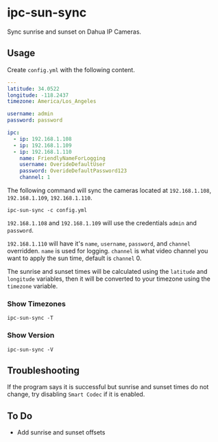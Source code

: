 # ipc-sun-sync

Sync sunrise and sunset on Dahua IP Cameras.

## Usage

Create `config.yml` with the following content.

```yml
---
latitude: 34.0522
longitude: -118.2437
timezone: America/Los_Angeles

username: admin
password: password

ipc:
  - ip: 192.168.1.108
  - ip: 192.168.1.109
  - ip: 192.168.1.110
    name: FriendlyNameForLogging
    username: OverideDefaultUser
    password: OverideDefaultPassword123
    channel: 1
```

The following command will sync the cameras located at `192.168.1.108`, `192.168.1.109`, `192.168.1.110`.

```
ipc-sun-sync -c config.yml
```

`192.168.1.108` and `192.168.1.109` will use the credentials `admin` and `password`.

`192.168.1.110` will have it's `name`, `username`, `password`, and `channel` overridden.
`name` is used for logging. `channel` is what video channel you want to apply the sun time, default is `channel` 0.

The sunrise and sunset times will be calculated using the `latitude` and `longitude` variables, then it will be converted to your timezone using the `timezone` variable.

### Show Timezones

```
ipc-sun-sync -T
```

### Show Version

```
ipc-sun-sync -V
```

## Troubleshooting

If the program says it is successful but sunrise and sunset times do not change, try disabling `Smart Codec` if it is enabled.

## To Do

- Add sunrise and sunset offsets
